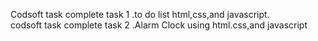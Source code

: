 Codsoft task complete task 1 .to do list html,css,and javascript.  
codsoft task complete task 2 .Alarm Clock using html.css,and javascript
